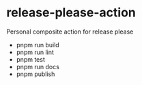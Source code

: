 # release-please-action

Personal composite action for release please

* pnpm run build
* pnpm run lint
* pnpm test
* pnpm run docs
* pnpm publish
